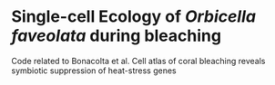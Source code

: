 # Single-cell Ecology of *Orbicella faveolata* during bleaching

Code related to Bonacolta et al. Cell atlas of coral bleaching reveals symbiotic suppression of heat-stress genes

